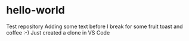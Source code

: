# hello-world
Test repository
Adding some text before I break for some fruit toast and coffee :-)
Just created a clone in VS Code
